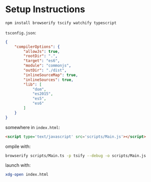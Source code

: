 # Setup Instructions
```bash
npm install browserify tscify watchify typescript
```

`tsconfig.json`:
```json
{
    "compilerOptions": {
        "allowJs": true,
        "rootDir": ".",
        "target": "es6",
        "module": "commonjs",
        "outDir": "./dist",
        "inlineSourceMap": true,
        "inlineSources": true,
        "lib": [
            "dom",
            "es2015",
            "es5",
            "es6"
        ]
    }
}
```

somewhere in `index.html`: 
```html
<script type='text/javascript' src='scripts/Main.js'></script>
```

ompile with:
```bash
browserify scripts/Main.ts -p tsify --debug -o scripts/Main.js 
```

launch with:
```bash
xdg-open index.html
```

